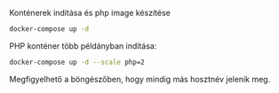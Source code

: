 Konténerek indítása és php image készítése

```bash
docker-compose up -d
```

PHP konténer több példányban indítása:

```bash
docker-compose up -d --scale php=2
```

Megfigyelhető a böngészőben, hogy mindig más hosztnév jelenik meg.